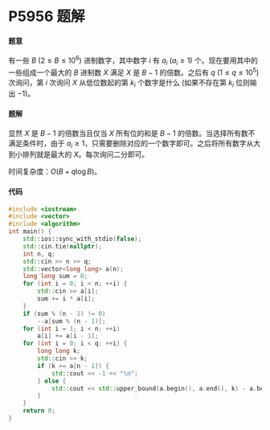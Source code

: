 # P5956 题解

#### 题意

有一些 $B$ ($2\le B\le 10^6$) 进制数字，其中数字 $i$ 有 $a_i$ ($a_i\ge 1$) 个。现在要用其中的一些组成一个最大的 $B$ 进制数 $X$ 满足 $X$ 是 $B-1$ 的倍数。之后有 $q$ ($1\le q\le 10^5$) 次询问，第 $i$ 次询问 $X$ 从低位数起的第 $k_i$ 个数字是什么 (如果不存在第 $k_i$ 位则输出 $-1$)。

#### 题解

显然 $X$ 是 $B-1$ 的倍数当且仅当 $X$ 所有位的和是 $B-1$ 的倍数。当选择所有数不满足条件时，由于 $a_i\ge 1$，只需要删除对应的一个数字即可。之后将所有数字从大到小排列就是最大的 $X$。每次询问二分即可。

时间复杂度：$O(B+q\log B)$。

#### 代码

```cpp
#include <iostream>
#include <vector>
#include <algorithm>
int main() {
    std::ios::sync_with_stdio(false);
    std::cin.tie(nullptr);
    int n, q;
    std::cin >> n >> q;
    std::vector<long long> a(n);
    long long sum = 0;
    for (int i = 0; i < n; ++i) {
        std::cin >> a[i];
        sum += i * a[i];
    }
    if (sum % (n - 1) != 0)
        --a[sum % (n - 1)];
    for (int i = 1; i < n; ++i)
        a[i] += a[i - 1];
    for (int i = 0; i < q; ++i) {
        long long k;
        std::cin >> k;
        if (k >= a[n - 1]) {
            std::cout << -1 << "\n";
        } else {
            std::cout << std::upper_bound(a.begin(), a.end(), k) - a.begin() << "\n";
        }
    }
    return 0;
}

```

